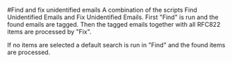 #Find and fix unidentified emails
A combination of the scripts Find Unidentified Emails and Fix Unidentified Emails.
First "Find" is run and the found emails are tagged.
Then the tagged emails together with all RFC822 items are processed by "Fix".

If no items are selected a default search is run in "Find" and the found items are processed.